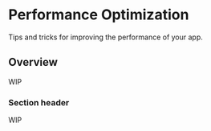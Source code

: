 # Performance Optimization

Tips and tricks for improving the performance of your app.

## Overview

WIP

### Section header

WIP
